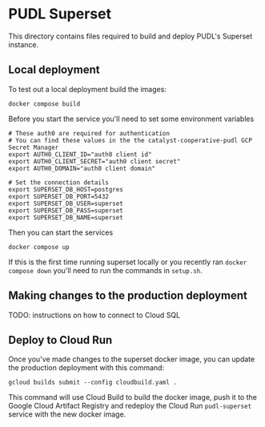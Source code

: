 # PUDL Superset
This directory contains files required to build and deploy PUDL's Superset instance.

## Local deployment
To test out a local deployment build the images:

```
docker compose build
```

Before you start the service you'll need to set some environment variables

```
# These auth0 are required for authentication
# You can find these values in the the catalyst-cooperative-pudl GCP Secret Manager
export AUTH0_CLIENT_ID="auth0 client id"
export AUTH0_CLIENT_SECRET="auth0 client secret"
export AUTH0_DOMAIN="auth0 client domain"

# Set the connection details
export SUPERSET_DB_HOST=postgres
export SUPERSET_DB_PORT=5432
export SUPERSET_DB_USER=superset
export SUPERSET_DB_PASS=superset
export SUPERSET_DB_NAME=superset
```

Then you can start the services

```
docker compose up
```

If this is the first time running superset locally or you recently ran `docker compose down` you'll need to run the commands in `setup.sh`.

## Making changes to the production deployment
TODO: instructions on how to connect to Cloud SQL

## Deploy to Cloud Run
Once you've made changes to the superset docker image, you can update the production deployment with this command:

```
gcloud builds submit --config cloudbuild.yaml .
```

This command will use Cloud Build to build the docker image, push it to the Google Cloud Artifact Registry and redeploy the Cloud Run `pudl-superset` service with the new docker image.
